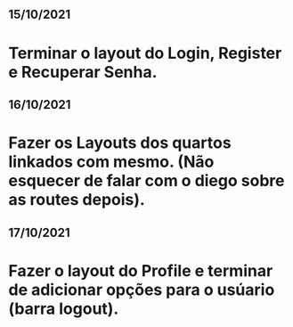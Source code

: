 ## 15/10/2021

# Terminar o layout do Login, Register e Recuperar Senha.

## 16/10/2021

# Fazer os Layouts  dos quartos linkados com <a> mesmo. (Não esquecer de falar com o diego sobre as routes depois).

## 17/10/2021
# Fazer o layout do Profile e terminar de adicionar opções para o usúario (barra logout).